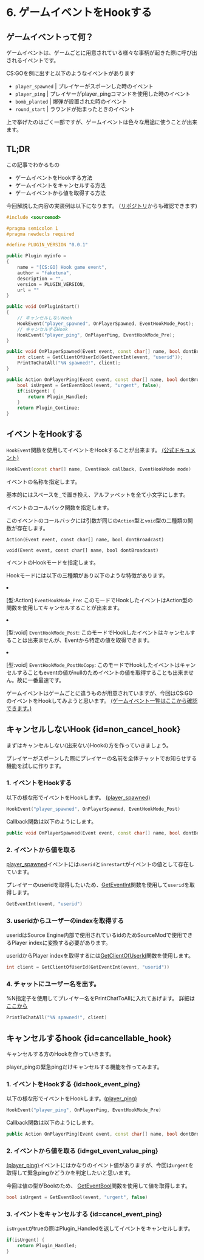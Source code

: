 # 6. ゲームイベントをHookする

## ゲームイベントって何？

ゲームイベントは、ゲームごとに用意されている様々な事柄が起きた際に呼び出されるイベントです。

CS:GOを例に出すと以下のようなイベントがあります

* `player_spawned` | プレイヤーがスポーンした時のイベント
* `player_ping` | プレイヤーがplayer_pingコマンドを使用した時のイベント
* `bomb_planted` | 爆弾が設置された時のイベント
* `round_start` | ラウンドが始まったときのイベント

上で挙げたのはごく一部ですが、ゲームイベントは色々な用途に使うことが出来ます。

## TL;DR

この記事でわかるもの
* ゲームイベントをHookする方法
* ゲームイベントをキャンセルする方法
* ゲームイベントから値を取得する方法

今回解説した内容の実装例は以下になります。 ([リポジトリ](https://github.com/faketuna/sm-Example-Plugins/blob/main/scripting/hook-game-event.sp)からも確認できます)
```C++
#include <sourcemod>

#pragma semicolon 1
#pragma newdecls required

#define PLUGIN_VERSION "0.0.1"

public Plugin myinfo =
{
    name = "[CS:GO] Hook game event",
    author = "faketuna",
    description = "",
    version = PLUGIN_VERSION,
    url = ""
}

public void OnPluginStart()
{
    // キャンセルしないHook
    HookEvent("player_spawned", OnPlayerSpawned, EventHookMode_Post);
    // キャンセルするHook
    HookEvent("player_ping", OnPlayerPing, EventHookMode_Pre);  
}

public void OnPlayerSpawned(Event event, const char[] name, bool dontBroadcast) {
    int client = GetClientOfUserId(GetEventInt(event, "userid"));
    PrintToChatAll("%N spawned!", client);
}

public Action OnPlayerPing(Event event, const char[] name, bool dontBroadcast) {
    bool isUrgent = GetEventBool(event, "urgent", false);
    if(isUrgent) {
        return Plugin_Handled;
    }
    return Plugin_Continue;
}
```

## イベントをHookする

`HookEvent`関数を使用してイベントをHookすることが出来ます。 [(公式ドキュメント)](https://sm.alliedmods.net/new-api/events/HookEvent)

```C++
HookEvent(const char[] name, EventHook callback, EventHookMode mode)
```

<procedure title="name" id="val_evt_name">
    <p>イベントの名称を指定します。</p>
    <p>基本的にはスペースを<code>_</code>で置き換え、アルファベットを全て小文字にします。</p>
</procedure>

<procedure title="callback" id="val_evt_callback">
    <p>イベントのコールバック関数を指定します。</p>
    <p>このイベントのコールバックには引数が同じの<code>Action</code>型と<code>void</code>型の二種類の関数が存在します。</p>
    <p><code>Action(Event event, const char[] name, bool dontBroadcast)</code></p>
    <p><code>void(Event event, const char[] name, bool dontBroadcast)</code></p>
</procedure>

<procedure title="callback" id="val_evt_hookmode">
    <p>イベントのHookモードを指定します。</p>
    <p>Hookモードには以下の三種類があり以下のような特徴があります。</p>
    <list>
    <li>
    <p>[型:Action] <code>EventHookMode_Pre</code>: このモードでHookしたイベントはAction型の関数を使用してキャンセルすることが出来ます。</p>
    </li>
    <li>
    <p>[型:void] <code>EventHookMode_Post</code>: このモードでHookしたイベントはキャンセルすることは出来ませんが、Eventから特定の値を取得できます。</p>
    </li>
    <li>
    <p>[型:void] <code>EventHookMode_PostNoCopy</code>: このモードでHookしたイベントはキャンセルすることもeventの値がnullのためイベントの値を取得することも出来ません。故に一番最速です。</p>
    </li>
    </list>
</procedure>

ゲームイベントはゲームごとに違うものが用意されていますが、今回はCS:GOのイベントをHookしてみようと思います。 [(ゲームイベント一覧はここから確認できます。)](https://wiki.alliedmods.net/Game_Events_(Source))

## キャンセルしないHook {id=non_cancel_hook}

まずはキャンセルしない(出来ない)Hookの方を作っていきましょう。

プレイヤーがスポーンした際にプレイヤーの名前を全体チャットでお知らせする機能を試しに作ります。

### 1. イベントをHookする

以下の様な形でイベントをHookします。 [(player_spawned)](https://wiki.alliedmods.net/Counter-Strike:_Global_Offensive_Events#player_spawned)

```C++
HookEvent("player_spawned", OnPlayerSpawned, EventHookMode_Post)
```

Callback関数は以下のようにします。

```C++
public void OnPlayerSpawned(Event event, const char[] name, bool dontBroadcast)
```

### 2. イベントから値を取る

[player_spawned](https://wiki.alliedmods.net/Counter-Strike:_Global_Offensive_Events#player_spawned)イベントには`userid`と`inrestart`がイベントの値として存在しています。

プレイヤーのuseridを取得したいため、[GetEventInt](https://sm.alliedmods.net/new-api/events/GetEventInt)関数を使用して`userid`を取得します。

```C++
GetEventInt(event, "userid")
```

### 3. useridからユーザーのindexを取得する

useridはSource Engine内部で使用されているidのためSourceModで使用できるPlayer indexに変換する必要があります。

useridからPlayer indexを取得するには[GetClientOfUserId](https://sm.alliedmods.net/new-api/clients/GetClientOfUserId)関数を使用します。

```C++
int client = GetClientOfUserId(GetEventInt(event, "userid"))
```

### 4. チャットにユーザー名を出す。

%N指定子を使用してプレイヤー名をPrintChatToAllに入れてあげます。 詳細は[ここから](formatting.md)

```C++
PrintToChatAll("%N spawned!", client)
```

## キャンセルするhook {id=cancellable_hook}

キャンセルする方のHookを作っていきます。

player_pingの緊急pingだけキャンセルする機能を作ってみます。

### 1. イベントをHookする {id=hook_event_ping}

以下の様な形でイベントをHookします。[(player_ping)](https://wiki.alliedmods.net/Counter-Strike:_Global_Offensive_Events#player_ping)

```C++
HookEvent("player_ping", OnPlayerPing, EventHookMode_Pre)
```

Callback関数は以下のようにします。

```C++
public Action OnPlayerPing(Event event, const char[] name, bool dontBroadcast)
```

### 2. イベントから値を取る {id=get_event_value_ping}

[(player_ping)](https://wiki.alliedmods.net/Counter-Strike:_Global_Offensive_Events#player_ping)イベントにはかなりのイベント値がありますが、今回は`urgent`を取得して緊急pingかどうかを判定したいと思います。

今回は値の型がBoolのため、 [GetEventBool](https://sm.alliedmods.net/new-api/events/GetEventBool)関数を使用して値を取得します。

```C++
bool isUrgent = GetEventBool(event, "urgent", false)
```

### 3. イベントをキャンセルする {id=cancel_event_ping}

`isUrgent`がtrueの際はPlugin_Handledを返してイベントをキャンセルします。

```C++
if(isUrgent) {
    return Plugin_Handled;
}
```